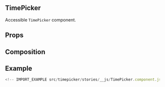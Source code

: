 ## TimePicker

Accessible `TimePicker` component.

<!-- CODESANDBOX
link_title: TimePicker - Open On Sandbox
js: src/timepicker/stories/__js/TimePicker.component.jsx
css: src/timepicker/stories/TimePicker.css
-->

## Props

<!-- INJECT_PROPS src/timepicker -->

## Composition

<!-- INJECT_COMPOSITION src/timepicker -->

## Example

```js
<!-- IMPORT_EXAMPLE src/timepicker/stories/__js/TimePicker.component.jsx -->
```
